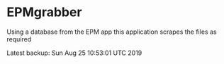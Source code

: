 # EPMgrabber
Using a database from the EPM app this application scrapes the files as required


Latest backup: Sun Aug 25 10:53:01 UTC 2019
